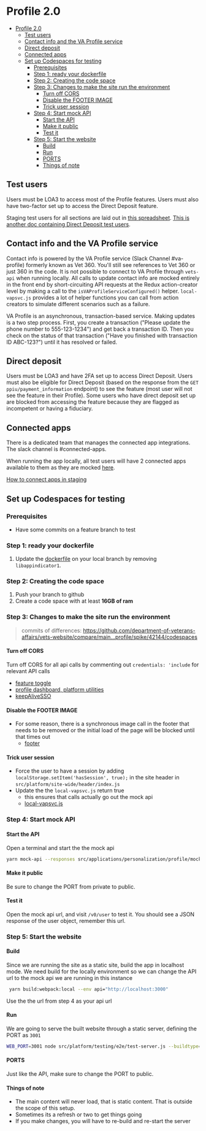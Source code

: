 # Profile 2.0
<!-- TOC -->

- [Profile 2.0](#profile-20)
  - [Test users](#test-users)
  - [Contact info and the VA Profile service](#contact-info-and-the-va-profile-service)
  - [Direct deposit](#direct-deposit)
  - [Connected apps](#connected-apps)
  - [Set up Codespaces for testing](#set-up-codespaces-for-testing)
    - [Prerequisites](#prerequisites)
    - [Step 1: ready your dockerfile](#step-1-ready-your-dockerfile)
    - [Step 2: Creating the code space](#step-2-creating-the-code-space)
    - [Step 3: Changes to make the site run the environment](#step-3-changes-to-make-the-site-run-the-environment)
      - [Turn off CORS](#turn-off-cors)
      - [Disable the FOOTER IMAGE](#disable-the-footer-image)
      - [Trick user session](#trick-user-session)
    - [Step 4: Start mock API](#step-4-start-mock-api)
      - [Start the API](#start-the-api)
      - [Make it public](#make-it-public)
      - [Test it](#test-it)
    - [Step 5: Start the website](#step-5-start-the-website)
      - [Build](#build)
      - [Run](#run)
      - [PORTS](#ports)
      - [Things of note](#things-of-note)

<!-- /TOC -->
## Test users

Users must be LOA3 to access most of the Profile features. Users must also have two-factor set up to access the Direct Deposit feature.

Staging test users for all sections are laid out in [this spreadsheet](https://docs.google.com/spreadsheets/d/1pirWRnmdJb5o_BxY8N4Qbq3_mB1PdZ-x-gwzgMZO66k/edit#gid=0). [This is another doc containing Direct Deposit test users](https://github.com/department-of-veterans-affairs/va.gov-team/blob/master/products/identity-personalization/direct-deposit/test-users.md).

## Contact info and the VA Profile service

Contact info is powered by the VA Profile service (Slack Channel #va-profile) formerly known as Vet 360. You'll still see references to Vet 360 or just 360 in the code. It is not possible to connect to VA Profile through `vets-api` when running locally. All calls to update contact info are mocked entirely in the front end by short-circuiting API requests at the Redux action-creator level by making a call to the `isVAProfileServiceConfigured()` helper. `local-vapsvc.js` provides a lot of helper functions you can call from action creators to simulate different scenarios such as a failure.

VA Profile is an asynchronous, transaction-based service. Making updates is a two step process. First, you create a transaction ("Please update the phone number to 555-123-1234") and get back a transaction ID. Then you check on the status of that transaction ("Have you finished with transaction ID ABC-123?") until it has resolved or failed.

## Direct deposit

Users must be LOA3 and have 2FA set up to access Direct Deposit. Users must also be eligible for Direct Deposit (based on the response from the `GET ppiu/payment_information` endpoint) to see the feature (most user will not see the feature in their Profile). Some users who have direct deposit set up are blocked from accessing the feature because they are flagged as incompetent or having a fiduciary.

## Connected apps

There is a dedicated team that manages the connected app integrations. The slack channel is #connected-apps.

When running the app locally, all test users will have 2 connected apps available to them as they are mocked [here](src/applications/personalization/profile/util/connected-apps.js).

[How to connect apps in staging](https://github.com/department-of-veterans-affairs/va.gov-team/blob/master/products/identity-personalization/profile/Combine%20Profile%20and%20Account/QA/how-to-turn-on-connected-apps.md)

## Set up Codespaces for testing

### Prerequisites

- Have some commits on a feature branch to test

### Step 1: ready your dockerfile

1. Update the [dockerfile](https://github.com/department-of-veterans-affairs/vets-website/blob/main/.devcontainer/Dockerfile#L29) on your local branch by removing `libappindicator1`.

### Step 2: Creating the code space

1. Push your branch to github
2. Create a code space with at least **16GB of ram**

### Step 3: Changes to make the site run the environment

 > commits of differences: <https://github.com/department-of-veterans-affairs/vets-website/compare/main...profile/spike/42144/codespaces>

#### Turn off CORS

Turn off CORS for all api calls by commenting out `credentials: 'include` for relevant API calls

- [feature toggle](src/platform/utilities/feature-toggles/flipper-client.js)
- [profile dashboard, platform utilities](src/platform/utilities/api/index.js)
- [keepAliveSSO](src/platform/utilities/sso/keepAliveSSO.js)

#### Disable the FOOTER IMAGE

- For some reason, there is a synchronous image call in the footer that needs to be removed or the initial load of the page will be blocked until that times out
  - [footer](src/platform/site-wide/va-footer/components/Footer.jsx)

#### Trick user session

- Force the user to have a session by adding `localStorage.setItem('hasSession', true);` in the site header in `src/platform/site-wide/header/index.js`
- Update the the `local-vapsvc.js` return true
  - this ensures that calls actually go out the mock api
  - [local-vapsvc.js](src/platform/user/profile/vap-svc/util/local-vapsvc.js)

### Step 4: Start mock API

#### Start the API

Open a terminal and start the the mock api

```bash
yarn mock-api --responses src/applications/personalization/profile/mocks/server.js
```

#### Make it public

Be sure to change the PORT from private to public.

#### Test it

Open the mock api url, and visit `/v0/user` to test it. You should see a JSON response of the user object, remember this url.

### Step 5: Start the website

#### Build

Since we are running the site as a static site, build the app in localhost mode. We need build for the locally environment so we can change the API url to the mock api we are running in this instance

```bash
 yarn build:webpack:local --env api="http://localhost:3000"
```

Use the the url from step 4 as your api url

#### Run

We are going to serve the built website through a static server, defining the PORT as `3001`

```bash
WEB_PORT=3001 node src/platform/testing/e2e/test-server.js --buildtype=localhost
```

#### PORTS

Just like the API, make sure to change the PORT to public.

#### Things of note

- The main content will never load, that is static content. That is outside the scope of this setup.
- Sometimes its a refresh or two to get things going
- If you make changes, you will have to re-build and re-start the server
